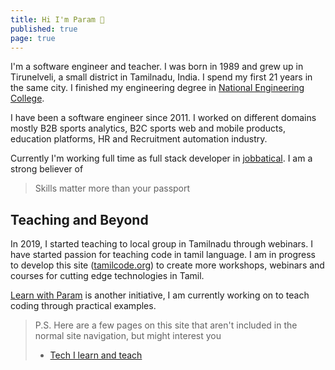 ```yaml
---
title: Hi I'm Param 👋
published: true
page: true
---
```


I'm a software engineer and teacher. I was born in 1989 and grew up in Tirunelveli, a small district in Tamilnadu, India. I spend my first 21 years in the same city. I finished my engineering degree in [National Engineering College](https://nec.edu.in/).

I have been a software engineer since 2011. I worked on different domains mostly B2B sports analytics, B2C sports web and mobile products, education platforms, HR and Recruitment automation industry.

Currently I'm working full time as full stack developer in [jobbatical](https://jobbatical.com/?ref=learnwithparam). I am a strong believer of

> Skills matter more than your passport

## Teaching and Beyond

In 2019, I started teaching to local group in Tamilnadu through webinars. I have started passion for teaching code in tamil language. I am in progress to develop this site ([tamilcode.org](https://tamilcode.org)) to create more workshops, webinars and courses for cutting edge technologies in Tamil.

[Learn with Param](/) is another initiative, I am currently working on to teach coding through practical examples.

> P.S. Here are a few pages on this site that aren't included in the normal site navigation, but might interest you
>
> - [Tech I learn and teach](/tech)
